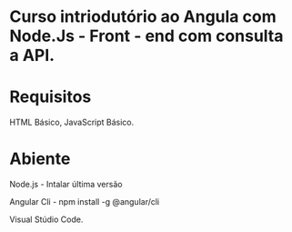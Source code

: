 # Curso intriodutório ao Angula com Node.Js - Front - end com consulta a API.

# Requisitos
HTML Básico, JavaScript Básico.

# Abiente

Node.js - Intalar última versão

Angular Cli - npm install -g @angular/cli

Visual Stúdio Code.


